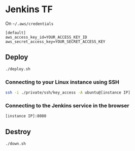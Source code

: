 # Jenkins TF

On `~/.aws/credentials`
```
[default]
aws_access_key_id=YOUR_ACCESS_KEY_ID
aws_secret_access_key=YOUR_SECRET_ACCESS_KEY
```

## Deploy
```sh
./deploy.sh
```

### Connecting to your Linux instance using SSH
```sh
ssh -i ./private/ssh/key_access -A ubuntu@[instance IP]
```

### Connecting to the Jenkins service in the browser 
```sh
[instance IP]:8080
```

## Destroy
```sh
./down.sh
```